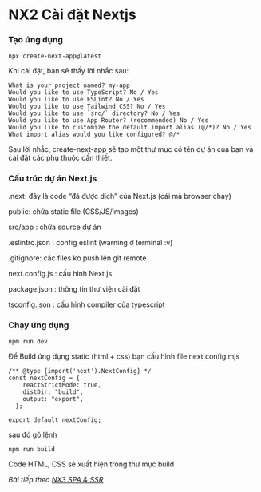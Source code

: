 # NX2 Cài đặt Nextjs

### Tạo ứng dụng

```
npx create-next-app@latest
```

Khi cài đặt, bạn sẽ thấy lời nhắc sau:

```
What is your project named? my-app
Would you like to use TypeScript? No / Yes
Would you like to use ESLint? No / Yes
Would you like to use Tailwind CSS? No / Yes
Would you like to use `src/` directory? No / Yes
Would you like to use App Router? (recommended) No / Yes
Would you like to customize the default import alias (@/*)? No / Yes
What import alias would you like configured? @/*
```

Sau lời nhắc, create-next-app sẽ tạo một thư mục có tên dự án của bạn và cài đặt các phụ thuộc cần thiết.

### Cấu trúc dự án Next.js 

.next: đây là code “đã được dịch” của Next.js (cái mà browser chạy)

public: chứa static file (CSS/JS/images)

src/app : chứa source dự án

.eslintrc.json : config eslint (warning ở terminal :v)

.gitignore: các files ko push lên git remote

next.config.js : cấu hình Next.js

package.json : thông tin thư viện cài đặt

tsconfig.json : cấu hình compiler của typescript

### Chạy ứng dụng

```
npm run dev
```

Để Build ứng dụng static (html + css) bạn cấu hình file next.config.mjs

```
/** @type {import('next').NextConfig} */
const nextConfig = {
    reactStrictMode: true,
    distDir: "build",
    output: "export",
  };

export default nextConfig;

```

sau đó gõ lệnh

```
npm run build
```

Code HTML, CSS sẽ xuất hiện trong thư mục build

*Bài tiếp theo [NX3 SPA & SSR](session_03_render.md)*